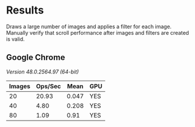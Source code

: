 # Results

Draws a large number of images and applies a filter for each image.
Manually verify that scroll performance after images and filters
are created is valid.

## Google Chrome
*Version 48.0.2564.97 (64-bit)*

| Images | Ops/Sec | Mean  | GPU |
|-------|---------|-------|--------|
|20|20.93|0.047|YES|
|40|4.80|0.208|YES|
|80|1.09|0.91|YES|
